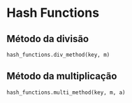 # Hash Functions

## Método da divisão

`hash_functions.div_method(key, m)`

## Método da multiplicação

`hash_functions.multi_method(key, m, a)`

